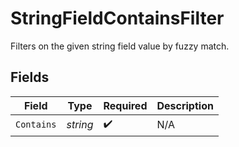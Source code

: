 # StringFieldContainsFilter

Filters on the given string field value by fuzzy match.


## Fields

| Field              | Type               | Required           | Description        |
| ------------------ | ------------------ | ------------------ | ------------------ |
| `Contains`         | *string*           | :heavy_check_mark: | N/A                |